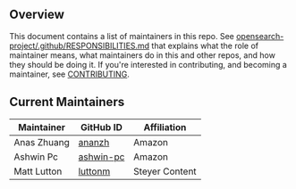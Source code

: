## Overview

This document contains a list of maintainers in this repo. See [opensearch-project/.github/RESPONSIBILITIES.md](https://github.com/opensearch-project/.github/blob/main/RESPONSIBILITIES.md#maintainer-responsibilities) that explains what the role of maintainer means, what maintainers do in this and other repos, and how they should be doing it. If you're interested in contributing, and becoming a maintainer, see [CONTRIBUTING](CONTRIBUTING.md).

## Current Maintainers

| Maintainer        | GitHub ID                                               | Affiliation |
| ----------------- | ------------------------------------------------------- | ----------- |
| Anas Zhuang     | [ananzh](https://github.com/ananzh)             | Amazon      |
| Ashwin Pc        | [ashwin-pc](https://github.com/ashwin-pc)       | Amazon      |
| Matt Lutton        | [luttonm](https://github.com/luttonm)           | Steyer Content      |
